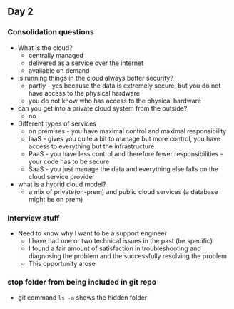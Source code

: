 ## Day 2

### Consolidation questions
- What is the cloud?
  - centrally managed
  - delivered as a service over the internet
  - available on demand
- is running things in the cloud always better security?
  - partly - yes because the data is extremely secure, but you do not have access to the physical hardware
  - you do not know who has access to the physical hardware
- can you get into a private cloud system from the outside?
  - no
- Different types of services
  - on premises - you have maximal control and maximal responsibility
  - IaaS - gives you quite a bit to manage but more control, you have access to everything but the infrastructure
  - PaaS - you have less control and therefore fewer responsibilities - your code has to be secure
  - SaaS - you just manage the data and everything else falls on the cloud service provider
- what is a hybrid cloud model?
  - a mix of private(on-prem) and public cloud services (a database might be on prem)

### Interview stuff
- Need to know why I want to be a support engineer
  - I have had one or two technical issues in the past (be specific)
  - I found a fair amount of satisfaction in troubleshooting and diagnosing the problem and the successfully resolving the problem
  - This opportunity arose

### stop folder from being included in git repo
- git command `ls -a` shows the hidden folder

